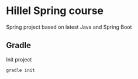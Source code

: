 # Hillel Spring course

Spring project based on latest Java and Spring Boot

## Gradle 
Init project

    gradle init